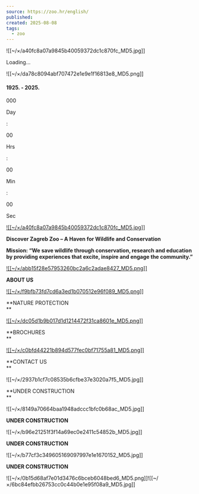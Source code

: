 ```yaml
---
source: https://zoo.hr/english/
published: 
created: 2025-08-08
tags:
  - zoo
---
```


![[~/×/a40fc8a07a9845b40059372dc1c870fc_MD5.jpg]]

Loading...

![[~/×/da78c8094abf707472e1e9e1f16813e8_MD5.png]]

#### 1925\. - 2025.

000

Day

:

00

Hrs

:

00

Min

:

00

Sec

[![[~/×/a40fc8a07a9845b40059372dc1c870fc_MD5.jpg]]](https://zoo.hr/wp-content/uploads/2022/12/Karta_vrta_2500x1500_page-0001-scaled.jpg)

**Discover Zagreb Zoo – A Haven for Wildlife and Conservation**

**Mission: “We save wildlife through conservation, research and education by providing experiences that excite, inspire and engage the community.”**

[![[~/×/abb15f28e57953260bc2a6c2adae8427_MD5.png]]](https://zoo.hr/about/)

**ABOUT US**

[![[~/×/f9bfb73fd7cd6a3ed1b070512e96f089_MD5.png]]](https://zoo.hr/nature-protection/)

**NATURE PROTECTION  
**

[![[~/×/dc05d1b9b017d1d1214472f31ca8601e_MD5.png]]](https://zoo.hr/brochures/)

**BROCHURES  
**

[![[~/×/c0bfd44221b894d577fec0bf71755a81_MD5.png]]](https://zoo.hr/contact-us/)

**CONTACT US  
**

![[~/×/2937b1cf7c08535b6cfbe37e3020a7f5_MD5.jpg]]

**UNDER CONSTRUCTION  
**

![[~/×/8149a70664baa1948adccc1bfc0b68ac_MD5.jpg]]

**UNDER CONSTRUCTION**

![[~/×/b96e21251f3f14a69ec0e2411c54852b_MD5.jpg]]

**UNDER CONSTRUCTION**

![[~/×/b77cf3c349605169097997e1e1670152_MD5.jpg]]

**UNDER CONSTRUCTION**

![[~/×/0b15d68af7e01d3476c6bceb6048bed6_MD5.png]]![[~/×/6bc84efbb26753cc0c44b0e1e95f08a9_MD5.jpg]]